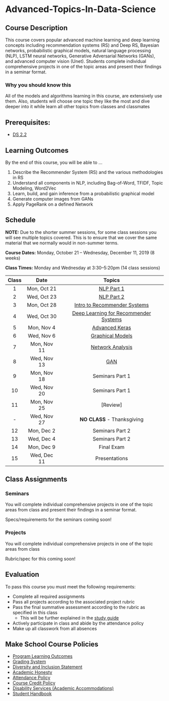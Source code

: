 # Advanced-Topics-In-Data-Science

## Course Description

This course covers popular advanced machine learning and deep learning concepts including recommendation systems (RS) and Deep RS, Bayesian networks, probabilistic graphical models, natural language processing (NLP), LSTM neural networks, Generative Adversarial Networks (GANs), and advanced computer vision (Unet). Students complete individual comprehensive projects in one of the topic areas and present their findings in a seminar format.

### Why you should know this

All of the models and algorithms learning in this course, are extensively use them. Also, students will choose one topic they like the most and dive deeper into it while learn all other topics from classes and classmates

## Prerequisites:  

- [DS 2.2](https://github.com/Make-School-Courses/DS-2.2-Deep-Learning)


## Learning Outcomes

By the end of this course, you will be able to ...

1. Describe the Recommender System (RS) and the various methodologies in RS
1. Understand all components in NLP, including Bag-of-Word, TFIDF, Topic Modeling, Word2Vec
1. Learn, build, and gain inference from a probabilistic graphical model
1. Generate computer images from GANs
1. Apply PageRank on a defined Network

## Schedule

**NOTE:** Due to the shorter summer sessions, for some class sessions you will see multiple topics covered. This is to ensure that we cover the same material that we normally would in non-summer terms.


**Course Dates:** Monday, October 21 – Wednesday, December 11, 2019 (8 weeks)

**Class Times:** Monday and Wednesday at 3:30–5:20pm (14 class sessions)

| Class |          Date          |                 Topics                  |
|:-----:|:----------------------:|:---------------------------------------:|
|  1 |   Mon, Oct 21             | [NLP Part 1] |
|  2 |   Wed, Oct 23             | [NLP Part 2] |
|  3 |   Mon, Oct 28             | [Intro to Recommender Systems] |
|  4 |   Wed, Oct 30             | [Deep Learning for Recommender Systems] |
|  5 |   Mon, Nov 4              | [Advanced Keras] |
|  6 |   Wed, Nov 6              | [Graphical Models] |
|  7 |   Mon, Nov 11             | [Network Analysis] |
|  8 |   Wed, Nov 13             | [GAN] |
|  9 |   Mon, Nov 18             | Seminars Part 1 |
| 10 |   Wed, Nov 20             | Seminars Part 1 |  
| 11 |   Mon, Nov 25             | [Review]|
| -  |   Wed, Nov 27             | **NO CLASS** - Thanksgiving  |
| 12 |   Mon, Dec 2              | Seminars Part 2 |
| 13 |   Wed, Dec 4              | Seminars Part 2  |
| 14 |   Mon, Dec 9              | Final Exam  |
| 15 |   Wed, Dec 11             | Presentations  |


[NLP Part 1]: Notebooks/NLP/NLP_part1_part2.ipynb
[NLP Part 2]: Notebooks/NLP/NLP_part1_part2.ipynb
[Intro to Recommender Systems]: Notebooks/Recommeder_System/RS_part1.ipynb
[Deep Learning for Recommender Systems]: Notebooks/Recommeder_System/RS_part2.ipynb
[Advanced Keras]: Lessons/Lesson5.md
[Graphical Models]: Lessons/Lesson6.md
[Network Analysis]: Lessons/Lesson7.md
[GAN]: Lessons/Lesson8.md
[Lesson 9]: Lessons/Lesson9.md
[Lesson 10]: Lessons/Lesson10.md
[Lesson 11]: Lessons/Lesson11.md
[Lesson 12]: Lessons/Lesson12.md
[Lesson 13]: Lessons/Lesson13.md

## Class Assignments

### Seminars

You will complete individual comprehensive projects in one of the topic areas from class and present their findings in a seminar format.

Specs/requirements for the seminars coming soon!


### Projects

You will complete individual comprehensive projects in one of the topic areas from class

Rubric/spec for this coming soon!

## Evaluation
To pass this course you must meet the following requirements:

- Complete all required assignments
- Pass all projects according to the associated project rubric
- Pass the final summative assessment according to the rubric as specified in this class
    - This will be further explained in the [study guide](ADD_STUDY_GUIDE_LNK)
- Actively participate in class and abide by the attendance policy
- Make up all classwork from all absences

## Make School Course Policies

- [Program Learning Outcomes](https://make.sc/program-learning-outcomes)
- [Grading System](https://make.sc/grading-system)
- [Diversity and Inclusion Statement](https://make.sc/diversity-and-inclusion-statement)
- [Academic Honesty](https://make.sc/academic-honesty-policy)
- [Attendance Policy](https://make.sc/attendance-policy)
- [Course Credit Policy](https://make.sc/course-credit-policy)
- [Disability Services (Academic Accommodations)](https://make.sc/disability-services)
- [Student Handbook](https://make.sc/student-handbook)
